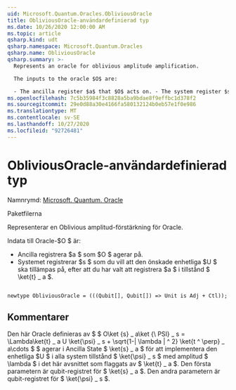 ```yaml
---
uid: Microsoft.Quantum.Oracles.ObliviousOracle
title: ObliviousOracle-användardefinierad typ
ms.date: 10/26/2020 12:00:00 AM
ms.topic: article
qsharp.kind: udt
qsharp.namespace: Microsoft.Quantum.Oracles
qsharp.name: ObliviousOracle
qsharp.summary: >-
  Represents an oracle for oblivious amplitude amplification.

  The inputs to the oracle $O$ are:

  - The ancilla register $a$ that $O$ acts on. - The system register $s$ on which the desired unitary $U$ is applied, post-selected on register $a$ being in state $\ket{t}\_a$.
ms.openlocfilehash: 7c5b35984f3c8828a5ba9bdae8f9effbc1d378f2
ms.sourcegitcommit: 29e0d88a30e4166fa580132124b0eb57e1f0e986
ms.translationtype: MT
ms.contentlocale: sv-SE
ms.lasthandoff: 10/27/2020
ms.locfileid: "92726481"
---
```

# <a name="obliviousoracle-user-defined-type"></a>ObliviousOracle-användardefinierad typ

Namnrymd: [Microsoft. Quantum. Oracle](xref:Microsoft.Quantum.Oracles)

Paketfilerna [](https://nuget.org/packages/)


Representerar en Oblivious amplitud-förstärkning för Oracle.

Indata till Oracle-$O $ är:

- Ancilla registrera $a $ som $O $ agerar på.
- Systemet registrerar $s $ som du vill att den önskade enhetliga $U $ ska tillämpas på, efter att du har valt att registrera $a $ i tillstånd $ \ket{t} \_ a $.

```qsharp

newtype ObliviousOracle = (((Qubit[], Qubit[]) => Unit is Adj + Ctl));
```



## <a name="remarks"></a>Kommentarer

Den här Oracle definieras av $ $ O\ket {s} \_ a\ket {\ PSI} \_ s = \Lambda\ket{t} \_ a U \ket{\psi} \_ s + \sqrt{1-| \lambda | ^ 2} \ket{t ^ \perp} \_ a\cdots $ $ agerar i Ancilla State $ \ket{s} \_ a $ för att implementera den enhetliga $U $ i alla system tillstånd $ \ket{\psi} \_ s $ med amplitud $ \lambda $ i det här avsnittet som flaggats av $ \ket{t} \_ a $.
Den första parametern är qubit-registret för $ \ket{s} \_ a $. Den andra parametern är qubit-registret för $ \ket{\psi} \_ s $.